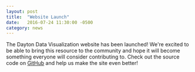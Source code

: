 ```yaml
---
layout: post
title:  "Website Launch"
date:   2016-07-24 11:30:00 -0500
category: news
---
```


The Dayton Data Visualization website has been launched! We're excited to be
able to bring this resource to the community and hope it will become something
everyone will consider contributing to. Check out the source code on
[GitHub](http://github.com/daytondv/www.daytondv.org)
and help us make the site even better!
